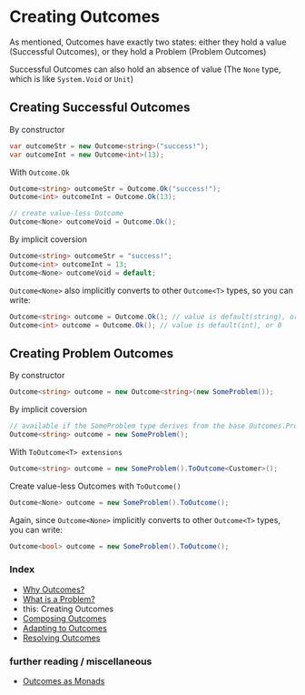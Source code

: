 
# Creating Outcomes
As mentioned, Outcomes have exactly two states: either they hold a value (Successful Outcomes), or they hold a Problem (Problem Outcomes) 

Successful Outcomes can also hold an absence of value (The `None` type, which is like `System.Void` or `Unit`)

## Creating Successful Outcomes
By constructor
```csharp
var outcomeStr = new Outcome<string>("success!");
var outcomeInt = new Outcome<int>(13);
```

With `Outcome.Ok`
```csharp
Outcome<string> outcomeStr = Outcome.Ok("success!");
Outcome<int> outcomeInt = Outcome.Ok(13);

// create value-less Outcome
Outcome<None> outcomeVoid = Outcome.Ok();
```

By implicit coversion
```csharp
Outcome<string> outcomeStr = "success!";
Outcome<int> outcomeInt = 13;
Outcome<None> outcomeVoid = default;
```

`Outcome<None>` also implicitly converts to other `Outcome<T>` types, so you can write:
```csharp
Outcome<string> outcome = Outcome.Ok(); // value is default(string), or null
Outcome<int> outcome = Outcome.Ok(); // value is default(int), or 0
```

## Creating Problem Outcomes

By constructor
```csharp
Outcome<string> outcome = new Outcome<string>(new SomeProblem());
```

By implicit coversion
```csharp
// available if the SomeProblem type derives from the base Outcomes.Problem type
Outcome<string> outcome = new SomeProblem();
```

With `ToOutcome<T> extensions`
```csharp
Outcome<string> outcome = new SomeProblem().ToOutcome<Customer>();
```

Create value-less Outcomes with `ToOutcome()`
```csharp
Outcome<None> outcome = new SomeProblem().ToOutcome();
```

Again, since `Outcome<None>` implicitly converts to other `Outcome<T>` types, you can write:
```csharp
Outcome<bool> outcome = new SomeProblem().ToOutcome();
```

### Index
- [Why Outcomes?](../readme.md)
- [What is a Problem?](what-is-a-problem.md)
- this: Creating Outcomes
- [Composing Outcomes](composing-outcomes.md)
- [Adapting to Outcomes](outcome-adaptation.md)
- [Resolving Outcomes](resolving-outcomes.md)

### further reading / miscellaneous
- [Outcomes as Monads](./docs/outcomes-as-monads.md)